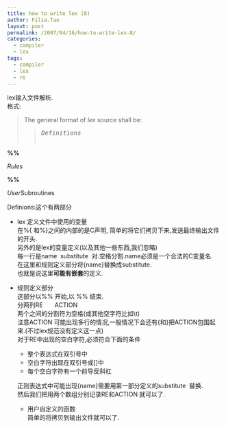 ```yaml
---
title: how to write lex (8)
author: Filia.Tao
layout: post
permalink: /2007/04/16/how-to-write-lex-8/
categories:
  - compiler
  - lex
tags:
  - compiler
  - lex
  - re
---
```

lex输入文件解析.  
格式:

> The general format of *lex* source shall be:
> 
> > <pre><em>Definitions</em>

<strong>%%</strong>

<em>Rules</em>

<strong>%%</strong>

<em>User</em>Subroutines</pre>

Definions:这个有两部分

  * lex 定义文件中使用的变量  
    在%{ 和%}之间的内部的是C声明, 简单的将它们拷贝下来,发送最终输出文件的开头.  
    另外的是lex的变量定义(以及其他一些东西,我们忽略)  
    每一行是name  substitute  对.空格分割.name必须是一个合法的C变量名.  
    在这里和规则定义部分将{name}替换成substitute.  
    也就是说这里**可能有嵌套**的定义.
  * 规则定义部分  
    这部分以%% 开始,以 %% 结束.  
    分两列RE       ACTION  
    两个之间的分割符为空格(或其他空字符比如\t)  
    注意ACTION 可能出现多行的情况,一般情况下会还有{和}把ACTION包围起来.(不过lex规范没有定义这一点)  
    对于RE中出现的空白字符,必须符合下面的条件</p> 
      * 整个表达式在双引号中
      * 空白字符出现在双引号或[]中
      * 每个空白字符有一个前导反斜杠
    
    正则表达式中可能出现{name}需要用第一部分定义的substitute  替换.  
    然后我们把用两个数组分别记录RE和ACTION 就可以了.</li> 
    
      * 用户自定义的函数  
        简单的将拷贝到输出文件就可以了.</ul>